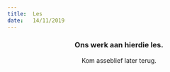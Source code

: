 ```yaml
---
title:  Les
date:   14/11/2019
---
```


### <center>Ons werk aan hierdie les.</center>
<center>Kom asseblief later terug.</center>